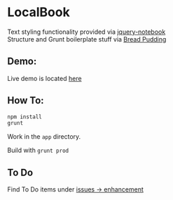 # LocalBook

Text styling functionality provided via [jquery-notebook](https://github.com/raphaelcruzeiro/jquery-notebook)  
Structure and Grunt boilerplate stuff via [Bread Pudding](https://github.com/VCUarts/bp)

## Demo: 
Live demo is located [here](http://backpacklab.me/localbook/)

## How To: 
```bash
npm install
grunt
```
Work in the `app` directory. 

Build with `grunt prod`

## To Do
Find To Do items under [issues -> enhancement](https://github.com/streeetlamp/localbook/labels/enhancement)
